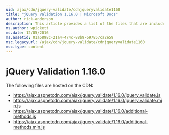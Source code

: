 ```yaml
---
uid: ajax/cdn/jquery-validate/cdnjqueryvalidate1160
title: "jQuery Validation 1.16.0 | Microsoft Docs"
author: rick-anderson
description: This article provides a list of the files that are included in the jQuery Validation 1.16.0 hosted on the CDN.
ms.author: wpickett
ms.date: 12/05/2016
ms.assetid: 01a5898c-21a4-474c-88b9-697857ca2e59
msc.legacyurl: /ajax/cdn/jquery-validate/cdnjqueryvalidate1160
msc.type: content
---
```

# jQuery Validation 1.16.0

The following files are hosted on the CDN:

- https://ajax.aspnetcdn.com/ajax/jquery.validate/1.16.0/jquery.validate.js
- https://ajax.aspnetcdn.com/ajax/jquery.validate/1.16.0/jquery.validate.min.js
- https://ajax.aspnetcdn.com/ajax/jquery.validate/1.16.0/additional-methods.js
- https://ajax.aspnetcdn.com/ajax/jquery.validate/1.16.0/additional-methods.min.js

